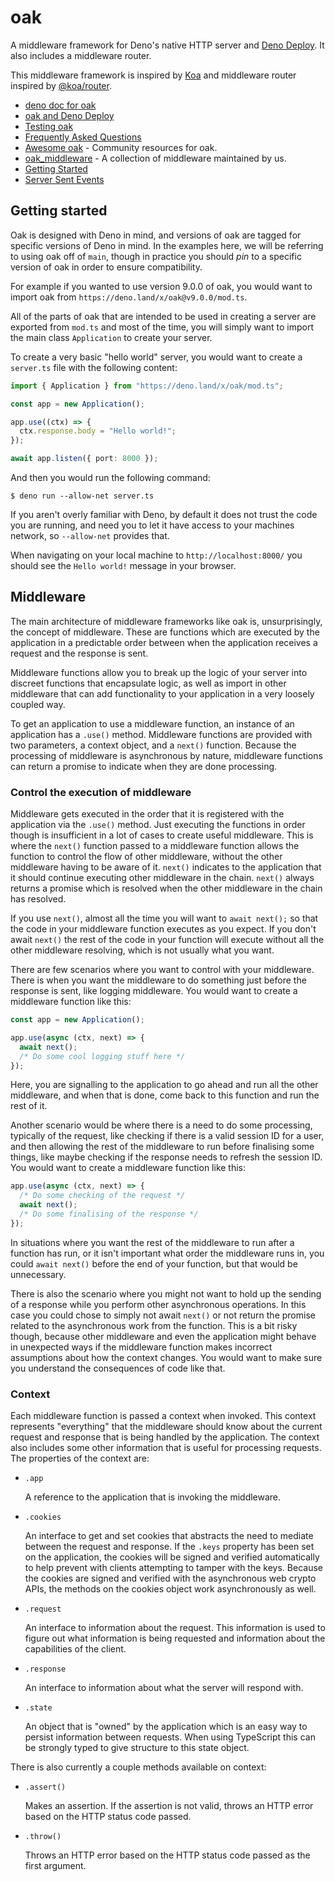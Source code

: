 # oak

A middleware framework for Deno's native HTTP server and
[Deno Deploy](https://deno.com/deploy). It also includes a middleware router.

This middleware framework is inspired by [Koa](https://github.com/koajs/koa) and
middleware router inspired by [@koa/router](https://github.com/koajs/router/).

- [deno doc for oak](https://doc.deno.land/https/deno.land/x/oak/mod.ts)
- [oak and Deno Deploy](./deploy)
- [Testing oak](./testing)
- [Frequently Asked Questions](./FAQ)
- [Awesome oak](https://oakserver.github.io/awesome-oak/) - Community resources
  for oak.
- [oak_middleware](https://oakserver.github.io/middleware/) - A collection of
  middleware maintained by us.
- [Getting Started](#getting-started)
- [Server Sent Events](./sse)

## Getting started

Oak is designed with Deno in mind, and versions of oak are tagged for specific
versions of Deno in mind. In the examples here, we will be referring to using
oak off of `main`, though in practice you should _pin_ to a specific version of
oak in order to ensure compatibility.

For example if you wanted to use version 9.0.0 of oak, you would want to import
oak from `https://deno.land/x/oak@v9.0.0/mod.ts`.

All of the parts of oak that are intended to be used in creating a server are
exported from `mod.ts` and most of the time, you will simply want to import the
main class `Application` to create your server.

To create a very basic "hello world" server, you would want to create a
`server.ts` file with the following content:

```ts
import { Application } from "https://deno.land/x/oak/mod.ts";

const app = new Application();

app.use((ctx) => {
  ctx.response.body = "Hello world!";
});

await app.listen({ port: 8000 });
```

And then you would run the following command:

```shell
$ deno run --allow-net server.ts
```

If you aren't overly familiar with Deno, by default it does not trust the code
you are running, and need you to let it have access to your machines network, so
`--allow-net` provides that.

When navigating on your local machine to `http://localhost:8000/` you should see
the `Hello world!` message in your browser.

## Middleware

The main architecture of middleware frameworks like oak is, unsurprisingly, the
concept of middleware. These are functions which are executed by the application
in a predictable order between when the application receives a request and the
response is sent.

Middleware functions allow you to break up the logic of your server into
discreet functions that encapsulate logic, as well as import in other middleware
that can add functionality to your application in a very loosely coupled way.

To get an application to use a middleware function, an instance of an
application has a `.use()` method. Middleware functions are provided with two
parameters, a context object, and a `next()` function. Because the processing of
middleware is asynchronous by nature, middleware functions can return a promise
to indicate when they are done processing.

### Control the execution of middleware

Middleware gets executed in the order that it is registered with the application
via the `.use()` method. Just executing the functions in order though is
insufficient in a lot of cases to create useful middleware. This is where the
`next()` function passed to a middleware function allows the function to control
the flow of other middleware, without the other middleware having to be aware of
it. `next()` indicates to the application that it should continue executing
other middleware in the chain. `next()` always returns a promise which is
resolved when the other middleware in the chain has resolved.

If you use `next()`, almost all the time you will want to `await next();` so
that the code in your middleware function executes as you expect. If you don't
await `next()` the rest of the code in your function will execute without all
the other middleware resolving, which is not usually what you want.

There are few scenarios where you want to control with your middleware. There is
when you want the middleware to do something just before the response is sent,
like logging middleware. You would want to create a middleware function like
this:

```ts
const app = new Application();

app.use(async (ctx, next) => {
  await next();
  /* Do some cool logging stuff here */
});
```

Here, you are signalling to the application to go ahead and run all the other
middleware, and when that is done, come back to this function and run the rest
of it.

Another scenario would be where there is a need to do some processing, typically
of the request, like checking if there is a valid session ID for a user, and
then allowing the rest of the middleware to run before finalising some things,
like maybe checking if the response needs to refresh the session ID. You would
want to create a middleware function like this:

```ts
app.use(async (ctx, next) => {
  /* Do some checking of the request */
  await next();
  /* Do some finalising of the response */
});
```

In situations where you want the rest of the middleware to run after a function
has run, or it isn't important what order the middleware runs in, you could
`await next()` before the end of your function, but that would be unnecessary.

There is also the scenario where you might not want to hold up the sending of a
response while you perform other asynchronous operations. In this case you could
chose to simply not await `next()` or not return the promise related to the
asynchronous work from the function. This is a bit risky though, because other
middleware and even the application might behave in unexpected ways if the
middleware function makes incorrect assumptions about how the context changes.
You would want to make sure you understand the consequences of code like that.

### Context

Each middleware function is passed a context when invoked. This context
represents "everything" that the middleware should know about the current
request and response that is being handled by the application. The context also
includes some other information that is useful for processing requests. The
properties of the context are:

- `.app`

  A reference to the application that is invoking the middleware.

- `.cookies`

  An interface to get and set cookies that abstracts the need to mediate between
  the request and response. If the `.keys` property has been set on the
  application, the cookies will be signed and verified automatically to help
  prevent with clients attempting to tamper with the keys. Because the cookies
  are signed and verified with the asynchronous web crypto APIs, the methods on
  the cookies object work asynchronously as well.

- `.request`

  An interface to information about the request. This information is used to
  figure out what information is being requested and information about the
  capabilities of the client.

- `.response`

  An interface to information about what the server will respond with.

- `.state`

  An object that is "owned" by the application which is an easy way to persist
  information between requests. When using TypeScript this can be strongly typed
  to give structure to this state object.

There is also currently a couple methods available on context:

- `.assert()`

  Makes an assertion. If the assertion is not valid, throws an HTTP error based
  on the HTTP status code passed.

- `.throw()`

  Throws an HTTP error based on the HTTP status code passed as the first
  argument.
